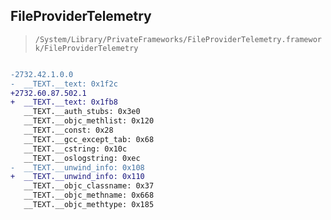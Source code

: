 ## FileProviderTelemetry

> `/System/Library/PrivateFrameworks/FileProviderTelemetry.framework/FileProviderTelemetry`

```diff

-2732.42.1.0.0
-  __TEXT.__text: 0x1f2c
+2732.60.87.502.1
+  __TEXT.__text: 0x1fb8
   __TEXT.__auth_stubs: 0x3e0
   __TEXT.__objc_methlist: 0x120
   __TEXT.__const: 0x28
   __TEXT.__gcc_except_tab: 0x68
   __TEXT.__cstring: 0x10c
   __TEXT.__oslogstring: 0xec
-  __TEXT.__unwind_info: 0x108
+  __TEXT.__unwind_info: 0x110
   __TEXT.__objc_classname: 0x37
   __TEXT.__objc_methname: 0x668
   __TEXT.__objc_methtype: 0x185

```
